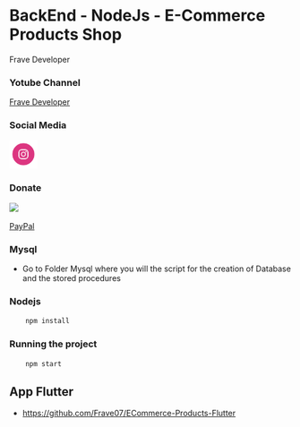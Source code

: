 # BackEnd - NodeJs - E-Commerce Products Shop

Frave Developer

### Yotube Channel
[Frave Developer](https://www.youtube.com/channel/UCkNYlmbx487MPmYvfSMAdRg)

### Social Media

<a href="https://www.instagram.com/frave_developer">
    <img src="https://github.com/aritraroy/social-icons/blob/master/instagram-icon.png?raw=true" width="50">
</a>

### Donate

<a href="https://www.buymeacoffee.com/frave">
    <img src="https://cdn.buymeacoffee.com/buttons/v2/default-yellow.png" width="200">
</a>

[PayPal](https://www.paypal.me/Fpereza)

### Mysql

- Go to Folder Mysql where you will the script for the creation of Database and the stored procedures

### Nodejs

```sh
    npm install
```

### Running the project

```sh
    npm start
```

## App Flutter

- https://github.com/Frave07/ECommerce-Products-Flutter
